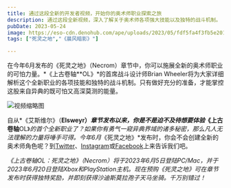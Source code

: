 ```yaml
---
title: 通过这段全新的开发者视频，开始你的奥术师职业探索之旅
description: 通过这段全新视频，深入了解关于奥术师各项强大技能以及独特的战斗机制。 
pubDate: 2023-05-24
image: https://eso-cdn.denohub.com/ape/uploads/2023/05/fdf5fa4f3fb5e2019e45f2d3b6f5ad49.jpg
tags: ["死灵之地","《晨风暗影》"]

---
```


在今年6月发布的《死灵之地》（Necrom）章节中，你可以施展全新的奥术师职业的可怕力量。*《上古卷轴**OL》*的首席战斗设计师Brian
Wheeler将为大家详细解析这个全新职业的各项技能和独特的战斗机制。只有做好充分的准备，才能掌控这股来自异典的既可怕又高深莫测的能量。

![视频缩略图](https://i.ytimg.com/vi/OQ0FeQnvS4E/maxresdefault.jpg)

自从*《艾斯维尔》（**Elsweyr）_章节发布以来，你是不是迫不及待想要体验_《上古卷轴**OL》_的首个全新职业了？如果你有勇气一窥异典界域的诸多秘密，那么凡人无法理解的力量将唾手可得。今年6月_《死灵之地》*发布时，你会不会创建全新的奥术师角色呢？到[Twitter](https://twitter.com/TESOnline)、[Instagram](https://www.instagram.com/elderscrollsonline/)或[Facebook](https://www.facebook.com/ElderScrollsOnline)上来告诉我们吧。

_《上古卷轴OL：死灵之地》（Necrom）将于2023年6月5日登陆PC/Mac，并于2023年6月20日登陆Xbox和PlayStation主机。现在预购《死灵之地》可在章节发布时获得独特奖励，并即刻获得沙迪斯莫拉孢子天马坐骑。千万别错过！_
